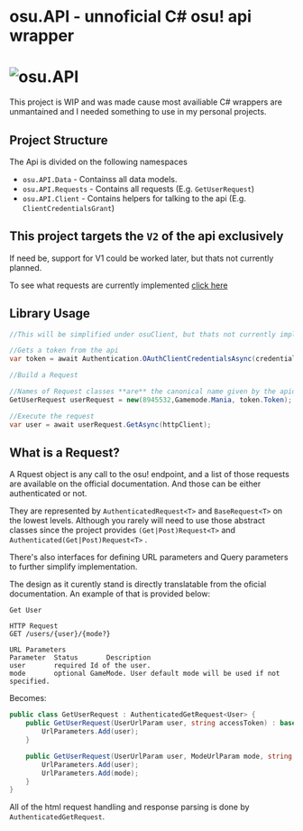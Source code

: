 # osu.API - unnoficial C# osu! api wrapper

# ![osu.API](https://i.imgur.com/B1vvRwf.png)  

This project is WIP and was made cause most availiable C# wrappers are unmantained and I needed something to use in my personal projects.

## Project Structure
The Api is divided on the following namespaces  

- `osu.API.Data` - Containss all data models.  
- `osu.API.Requests` - Contains all requests (E.g. `GetUserRequest`)  
- `osu.API.Client`  - Contains helpers for talking to the api (E.g. `ClientCredentialsGrant`)

## This project targets the `V2` of the api **exclusively**
If need be, support for V1 could be worked later, but thats not currently planned.

To see what requests are currently implemented [click here](apiv2.md)

## Library Usage
```cs
//This will be simplified under osuClient, but thats not currently implemented

//Gets a token from the api
var token = await Authentication.OAuthClientCredentialsAsync(credentials, httpClient);

//Build a Request

//Names of Request classes **are** the canonical name given by the apidocumentation!
GetUserRequest userRequest = new(8945532,Gamemode.Mania, token.Token);

//Execute the request
var user = await userRequest.GetAsync(httpClient);
```

## What is a Request?
A Rquest object is any call to the osu! endpoint,
and a list of those requests are available on the official documentation.
And those can be either authenticated or not.

They are represented by `AuthenticatedRequest<T>` and `BaseRequest<T>` on the lowest levels.
Although you rarely will need to use those abstract classes since 
the project provides `(Get|Post)Request<T>` and `Authenticated(Get|Post)Request<T>`  .  

There's also interfaces for defining URL parameters and Query parameters
to further simplify implementation.

The design as it curently stand is directly translatable from the oficial
documentation. An example of that is provided below:

```
Get User

HTTP Request
GET /users/{user}/{mode?}

URL Parameters
Parameter  Status       Description
user       required	Id of the user.
mode       optional	GameMode. User default mode will be used if not specified.
```
Becomes:
```cs
public class GetUserRequest : AuthenticatedGetRequest<User> {
	public GetUserRequest(UserUrlParam user, string accessToken) : base(accessToken) {
		UrlParameters.Add(user);
	}

	public GetUserRequest(UserUrlParam user, ModeUrlParam mode, string accessToken) : base(accessToken) {
		UrlParameters.Add(user);
		UrlParameters.Add(mode);
	}
}
```

All of the html request handling and response parsing is done by `AuthenticatedGetRequest`.